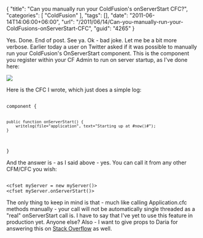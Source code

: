 {
	"title": "Can you manually run your ColdFusion's onServerStart CFC?",
	"categories": [
		"ColdFusion"
	],
	"tags": [],
	"date": "2011-06-14T14:06:00+06:00",
	"url": "/2011/06/14/Can-you-manually-run-your-ColdFusions-onServerStart-CFC",
	"guid": "4265"
}

Yes. Done. End of post. See ya. Ok - bad joke. Let me be a bit more verbose. Earlier today a user on Twitter asked if it was possible to manually run your ColdFusion's OnServerStart component. This is the component you register within your CF Admin to run on server startup, as I've done here:
<!--more-->
<p>

<img src="http://www.raymondcamden.com/images/ScreenClip115.png" />

<p>

Here is the CFC I wrote, which just does a simple log:

<p>

<code>
component {

	public function onServerStart() {
		writelog(file="application", text="Starting up at #now()#");	
	}
}
</code>

<p>

And the answer is - as I said above - yes. You can call it from any other CFM/CFC you wish:

<p>

<code>
&lt;cfset myServer = new myServer()&gt;
&lt;cfset myServer.onServerStart()&gt;
</code>

<p>

The only thing to keep in mind is that - much like calling Application.cfc methods manually - your call will not be automatically single threaded as a "real" onServerStart call is. I have to say that I've yet to use this feature in production yet. Anyone else? Also - I want to give props to Daria for answering this on <a href="http://stackoverflow.com/questions/6346742/coldfusion-call-onserverstart-manually">Stack Overflow</a> as well.
